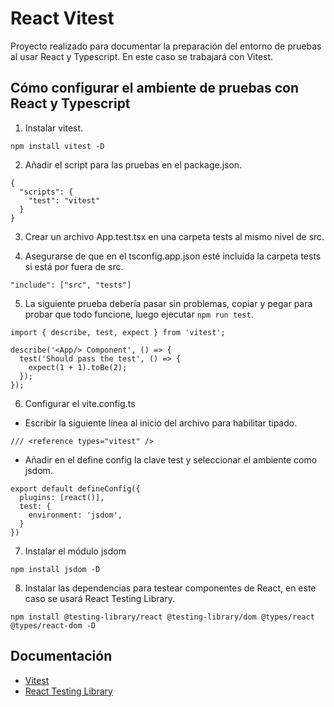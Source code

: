 # React Vitest

Proyecto realizado para documentar la preparación del entorno de pruebas al usar React y Typescript.
En este caso se trabajará con Vitest.

## Cómo configurar el ambiente de pruebas con React y Typescript

1. Instalar vitest.

```
npm install vitest -D
```

2. Añadir el script para las pruebas en el package.json.

```
{
  "scripts": {
    "test": "vitest"
  }
}
```

3. Crear un archivo App.test.tsx en una carpeta tests al mismo nivel de src.

4. Asegurarse de que en el tsconfig.app.json esté incluida la carpeta tests si está por fuera de src.

```
"include": ["src", "tests"]
```

5. La siguiente prueba debería pasar sin problemas, copiar y pegar para probar que todo funcione, luego ejecutar `npm run test`.

```
import { describe, test, expect } from 'vitest';

describe('<App/> Component', () => {
  test('Should pass the test', () => {
    expect(1 + 1).toBe(2);
  });
});
```

6. Configurar el vite.config.ts

- Escribir la siguiente línea al inicio del archivo para habilitar tipado.

```
/// <reference types="vitest" />
```

- Añadir en el define config la clave test y seleccionar el ambiente como jsdom.

```
export default defineConfig({
  plugins: [react()],
  test: {
    environment: 'jsdom',
  }
})
```

7. Instalar el módulo jsdom

```
npm install jsdom -D
```

8. Instalar las dependencias para testear componentes de React, en este caso se usará React Testing Library.

```
npm install @testing-library/react @testing-library/dom @types/react @types/react-dom -D
```

## Documentación

- [Vitest](https://vitest.dev/guide/)
- [React Testing Library](https://testing-library.com/docs/react-testing-library/intro)

